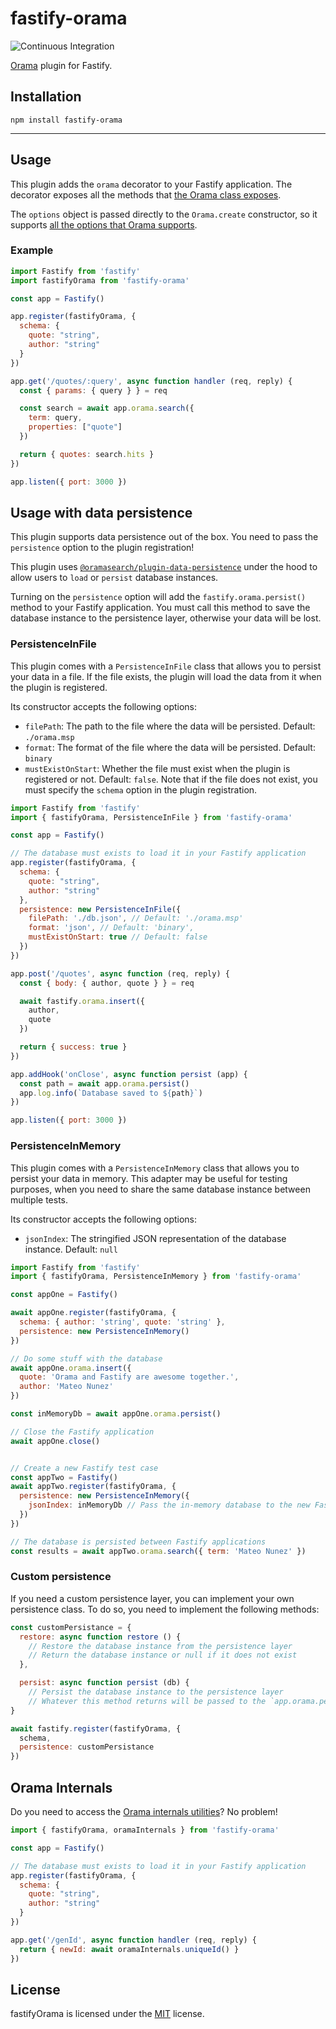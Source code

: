 # fastify-orama

![Continuous Integration](https://github.com/mateonunez/fastify-orama/workflows/ci/badge.svg)

[Orama](https://oramasearch.com/) plugin for Fastify.

## Installation

```
npm install fastify-orama
```

****


## Usage

This plugin adds the `orama` decorator to your Fastify application.
The decorator exposes all the methods that [the Orama class exposes](https://docs.oramasearch.com/usage/create).

The `options` object is passed directly to the `Orama.create` constructor,
so it supports [all the options that Orama supports](https://docs.oramasearch.com/usage/create).

### Example

```js
import Fastify from 'fastify'
import fastifyOrama from 'fastify-orama'

const app = Fastify()

app.register(fastifyOrama, {
  schema: {
    quote: "string",
    author: "string"
  }
})

app.get('/quotes/:query', async function handler (req, reply) {
  const { params: { query } } = req

  const search = await app.orama.search({
    term: query,
    properties: ["quote"]
  })

  return { quotes: search.hits }
})

app.listen({ port: 3000 })
```


## Usage with data persistence

This plugin supports data persistence out of the box.
You need to pass the `persistence` option to the plugin registration!

This plugin uses [`@oramasearch/plugin-data-persistence`](https://docs.oramasearch.com/plugins/plugin-data-persistence)
under the hood to allow users to `load` or `persist` database instances.

Turning on the `persistence` option will add the `fastify.orama.persist()` method to your Fastify application.
You must call this method to save the database instance to the persistence layer, otherwise your data will be lost.

### PersistenceInFile

This plugin comes with a `PersistenceInFile` class that allows you to persist your data in a file.
If the file exists, the plugin will load the data from it when the plugin is registered.

Its constructor accepts the following options:

- `filePath`: The path to the file where the data will be persisted. Default: `./orama.msp`
- `format`: The format of the file where the data will be persisted. Default: `binary`
- `mustExistOnStart`: Whether the file must exist when the plugin is registered or not. Default: `false`. Note that if the file does not exist, you must specify the `schema` option in the plugin registration.


```js
import Fastify from 'fastify'
import { fastifyOrama, PersistenceInFile } from 'fastify-orama'

const app = Fastify()

// The database must exists to load it in your Fastify application
app.register(fastifyOrama, {
  schema: {
    quote: "string",
    author: "string"
  },
  persistence: new PersistenceInFile({
    filePath: './db.json', // Default: './orama.msp'
    format: 'json', // Default: 'binary',
    mustExistOnStart: true // Default: false
  })
})

app.post('/quotes', async function (req, reply) {
  const { body: { author, quote } } = req

  await fastify.orama.insert({
    author,
    quote
  })

  return { success: true }
})

app.addHook('onClose', async function persist (app) {
  const path = await app.orama.persist()
  app.log.info(`Database saved to ${path}`)
})

app.listen({ port: 3000 })
```

### PersistenceInMemory

This plugin comes with a `PersistenceInMemory` class that allows you to persist your data in memory.
This adapter may be useful for testing purposes, when you need to share the same database instance between multiple tests.

Its constructor accepts the following options:

- `jsonIndex`: The stringified JSON representation of the database instance. Default: `null`

```js
import Fastify from 'fastify'
import { fastifyOrama, PersistenceInMemory } from 'fastify-orama'

const appOne = Fastify()

await appOne.register(fastifyOrama, {
  schema: { author: 'string', quote: 'string' },
  persistence: new PersistenceInMemory()
})

// Do some stuff with the database
await appOne.orama.insert({
  quote: 'Orama and Fastify are awesome together.',
  author: 'Mateo Nunez'
})

const inMemoryDb = await appOne.orama.persist()

// Close the Fastify application
await appOne.close()


// Create a new Fastify test case
const appTwo = Fastify()
await appTwo.register(fastifyOrama, {
  persistence: new PersistenceInMemory({
    jsonIndex: inMemoryDb // Pass the in-memory database to the new Fastify application
  })
})

// The database is persisted between Fastify applications
const results = await appTwo.orama.search({ term: 'Mateo Nunez' })
```

### Custom persistence

If you need a custom persistence layer, you can implement your own persistence class.
To do so, you need to implement the following methods:

```js
const customPersistance = {
  restore: async function restore () {
    // Restore the database instance from the persistence layer
    // Return the database instance or null if it does not exist
  },

  persist: async function persist (db) {
    // Persist the database instance to the persistence layer
    // Whatever this method returns will be passed to the `app.orama.persist()` method
}

await fastify.register(fastifyOrama, {
  schema,
  persistence: customPersistance
})
```

## Orama Internals

Do you need to access the [Orama internals utilities](https://docs.oramasearch.com/internals/utilities)?
No problem!

```js
import { fastifyOrama, oramaInternals } from 'fastify-orama'

const app = Fastify()

// The database must exists to load it in your Fastify application
app.register(fastifyOrama, {
  schema: {
    quote: "string",
    author: "string"
  }
})

app.get('/genId', async function handler (req, reply) {
  return { newId: await oramaInternals.uniqueId() }
})
```

## License

fastifyOrama is licensed under the [MIT](LICENSE) license.
